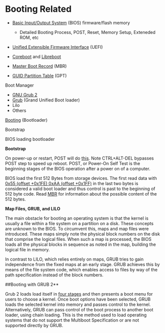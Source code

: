 # Booting Related

- [Basic Input/Output System](https://en.wikipedia.org/wiki/BIOS) (BIOS) firmware/flash memory 
  - Detailed Booting Process, POST, Reset, Memory Setup, Exteneded ROM, etc
- [Unified Extensible Firmware Interface](https://en.wikipedia.org/wiki/Unified_Extensible_Firmware_Interface) (UEFI)
- [Coreboot](https://en.wikipedia.org/wiki/Coreboot) and [Libreboot](https://en.wikipedia.org/wiki/Libreboot)

- [Master Boot Record](https://en.wikipedia.org/wiki/Master_boot_record) (MBR)
- [GUID Partition Table](https://en.wikipedia.org/wiki/GUID_Partition_Table) (GPT)

Boot Manager
  - [GNU Grub 2](https://en.wikipedia.org/wiki/GNU_GRUB)
  - [Grub](http://www.gnu.org/software/grub/) (Grand Unified Boot loader)
  - Lilo
  - Others

[Booting](https://en.wikipedia.org/wiki/Booting#Boot-loader) (Bootloader)

Bootstrap

BIOS loading bootloader


**Bootstrap**

On power-up or restart, POST will do [this](https://en.wikipedia.org/wiki/BIOS#System_startup). Note CTRL+ALT-DEL bypasses POST step to speed up reboot. POST, or Power-On Self Test is the beginning stages of the BIOS operation after a power on of a computer.

BIOS load the first 512 Bytes from storage devices. The first read data with [0x55 (offset +0x1FE) 0xAA (offset +0x1FF)](https://en.wikipedia.org/wiki/BIOS#Notes) in the last two bytes is considered a valid boot loader and thus control is past to the beginning of 512 byte code. Read [MBR](https://en.wikipedia.org/wiki/Master_boot_record) for information about the possible content of the 512 bytes.

**Map Files, GRUB, and LILO**

The main obstacle for booting an operating system is that the kernel is usually a file within a file system on a partition on a disk. These concepts are unknown to the BIOS. To circumvent this, maps and map files were introduced. These maps simply note the physical block numbers on the disk that comprise the logical files. When such a map is processed, the BIOS loads all the physical blocks in sequence as noted in the map, building the logical file in memory.

In contrast to LILO, which relies entirely on maps, GRUB tries to gain independence from the fixed maps at an early stage. GRUB achieves this by means of the file system code, which enables access to files by way of the path specification instead of the block numbers.

##Booting with GRUB 2**

Grub 2 loads load itself in [four stages](https://en.wikipedia.org/wiki/GNU_GRUB#Version_2_(GRUB_2)) and then presents a boot menu for users to choose a kernel. Once boot options have been selected, GRUB loads the selected kernel into memory and passes control to the kernel. Alternatively, GRUB can pass control of the boot process to another boot loader, using chain loading. This is the method used to load operating systems that do not support the Multiboot Specification or are not supported directly by GRUB.

